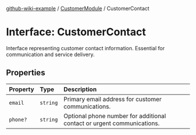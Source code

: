 [github-wiki-example](../wiki/Home) / [CustomerModule](../wiki/CustomerModule) / CustomerContact

# Interface: CustomerContact

Interface representing customer contact information.
Essential for communication and service delivery.

## Properties

| Property | Type | Description |
| :------ | :------ | :------ |
| `email` | `string` | Primary email address for customer communications. |
| `phone?` | `string` | Optional phone number for additional contact or urgent communications. |
